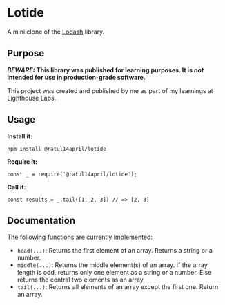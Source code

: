 # Lotide

A mini clone of the [Lodash](https://lodash.com) library.

## Purpose

**_BEWARE:_ This library was published for learning purposes. It is _not_ intended for use in production-grade software.**

This project was created and published by me as part of my learnings at Lighthouse Labs. 

## Usage

**Install it:**

`npm install @ratul14april/lotide`

**Require it:**

`const _ = require('@ratul14april/lotide');`

**Call it:**

`const results = _.tail([1, 2, 3]) // => [2, 3]`

## Documentation

The following functions are currently implemented:

* `head(...)`: Returns the first element of an array. Returns a string or a number.
* `middle(...)`: Returns the middle element(s) of an array. If the array length is odd, returns only one element as a string or a number. Else returns the central two elements as an array. 
* `tail(...)`: Returns all elements of an array except the first one. Return an array. 